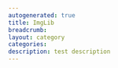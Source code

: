 ```yaml
---
autogenerated: true
title: ImgLib
breadcrumb: 
layout: category
categories: 
description: test description
---
```


